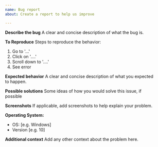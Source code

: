 ```yaml
---
name: Bug report
about: Create a report to help us improve

---
```


**Describe the bug**
A clear and concise description of what the bug is.

**To Reproduce**
Steps to reproduce the behavior:
1. Go to '...'
2. Click on '....'
3. Scroll down to '....'
4. See error

**Expected behavior**
A clear and concise description of what you expected to happen.

**Possible solutions**
Some ideas of how you would solve this issue, if possible

**Screenshots**
If applicable, add screenshots to help explain your problem.

**Operating System:**
 - OS: [e.g. Windows]
 - Version [e.g. 10]

**Additional context**
Add any other context about the problem here.
